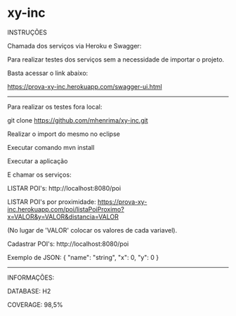 # xy-inc
INSTRUÇÕES

Chamada dos serviços via Heroku e Swagger:


Para realizar testes dos serviços sem a necessidade de importar o projeto.

Basta acessar o link abaixo:

https://prova-xy-inc.herokuapp.com/swagger-ui.html 

______________________________________________________________________________________________

Para realizar os testes fora local:

git clone https://github.com/mhenrima/xy-inc.git 


Realizar o import do mesmo no eclipse


Executar comando mvn install


Executar a aplicação


E chamar os serviços: 

LISTAR POI's: http://localhost:8080/poi


LISTAR POI's por proximidade: 
https://prova-xy-inc.herokuapp.com/poi/listaPoiProximo?x=VALOR&y=VALOR&distancia=VALOR 

(No lugar de 'VALOR' colocar os valores de cada variavel).


Cadastrar POI's: http://localhost:8080/poi



Exemplo de JSON:
{
  "name": "string",
  "x": 0,
  "y": 0
}

_______________________________________________________________________________________________

INFORMAÇÕES:

DATABASE: H2

COVERAGE: 98,5%

					    	 
